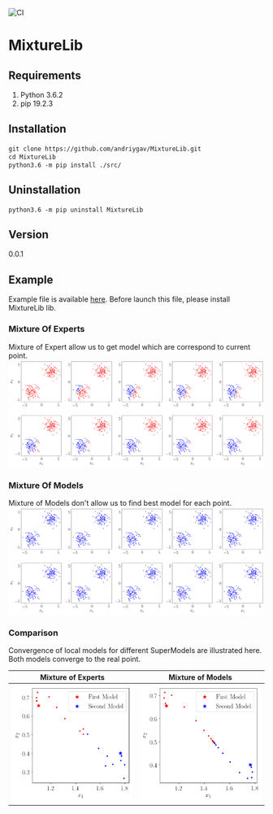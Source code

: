 ![CI](https://github.com/andriygav/MixtureLib/workflows/CI/badge.svg?branch=master)

# MixtureLib

## Requirements
1. Python 3.6.2
2. pip 19.2.3

## Installation
```
git clone https://github.com/andriygav/MixtureLib.git
cd MixtureLib
python3.6 -m pip install ./src/
```

## Uninstallation
```
python3.6 -m pip uninstall MixtureLib
```

## Version
0.0.1

## Example
Example file is available [here](https://github.com/andriygav/MixtureLib/blob/master/examples/example.ipynb). Before launch this file, please install MixtureLib lib.
### Mixture Of Experts
Mixture of Expert allow us to get model which are correspond to current point.
![Mixture of Experts Leaning image](https://github.com/andriygav/MixtureLib/raw/master/examples/pictures/pi_predicftion_experts.png)

### Mixture Of Models
Mixture of Models don't allow us to find best model for each point.
![Mixture of Models Leaning image](https://github.com/andriygav/MixtureLib/raw/master/examples/pictures/pi_predicftion_models.png)

### Comparison
Convergence of local models for different SuperModels are illustrated here. Both models converge to the real point.

Mixture of Experts             |  Mixture of Models
:-------------------------:|:-------------------------:
![Mixture of Experts Leaning parameters](https://raw.githubusercontent.com/andriygav/MixtureLib/master/examples/pictures/parameters_experts.png)  |  ![Mixture of Models Leaning parameters](https://raw.githubusercontent.com/andriygav/MixtureLib/master/examples/pictures/parameters_models.png)


